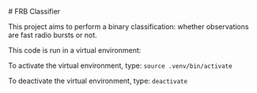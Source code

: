 # FRB Classifier

This project aims to perform a binary classification: whether observations are fast radio bursts or not.

This code is run in a virtual environment: 

To activate the virtual environment, type: `source .venv/bin/activate`

To deactivate the virtual environment, type: `deactivate`
